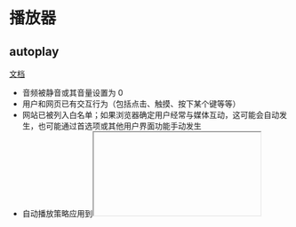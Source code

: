 # 播放器

## autoplay

[文档](https://developer.mozilla.org/zh-CN/docs/Web/Media/Autoplay_guide)

- 音频被静音或其音量设置为 0
- 用户和网页已有交互行为（包括点击、触摸、按下某个键等等）
- 网站已被列入白名单；如果浏览器确定用户经常与媒体互动，这可能会自动发生，也可能通过首选项或其他用户界面功能手动发生
- 自动播放策略应用到<iframe>或者其文档上

### Chrome

[文档](https://developer.chrome.com/blog/autoplay)

- 始终允许静音自动播放。
- 在以下情况下，允许自动播放声音
  - 用户已与域进行了交互（单击，点击等）。
  - 在**台式机上**，已经超过了用户的“[Media Engagement Index (MEI)](about://media-engagement)”阈值，这意味着该用户以前曾播放带声音的视频。
  - 用户已将该网站添加到他们在移动设备上的主屏幕，或者在桌面上安装了 PWA。

### Firefox

[文档](https://hacks.mozilla.org/2019/02/firefox-66-to-block-automatically-playing-audible-video-and-audio/)

- 始终允许静音自动播放。
- 如果未执行任何用户交互，则将永远不允许自动播放
- 如果用户已授予摄像头/麦克风权限，则允许自动播放音频

### Safari 自动推理引擎

[文档](https://webkit.org/blog/7734/auto-play-policy-changes-for-macos/)

safari 会通过自动推理引擎来阻止自动播放，文档提到的因素有**电量**和**带宽**，猜测会有类似chrome白名单的策略。

### 最佳实践

```
var promise = document.querySelector('video').play();

if (promise !== undefined) {
  promise.then(_ => {
    // Autoplay started!
  }).catch(error => {
    // Autoplay was prevented.
    // Show a "Play" button so that user can start playback.
  });
}
```

## 媒体参与度指数（MEI）

MEI衡量个人在站点上消费媒体的倾向。Chrome当前的做法是每个来源的访问次数与重大媒体播放事件的比率：

- 媒体（音频/视频）的消耗必须大于7秒。
- 音频必须存在且不能静音。
- 带有视频的标签处于活动状态。
- 视频大小（以px为单位）必须大于200x140。

*chrome可以访问[chrome://media-engagement](chrome://media-engagement/)查看*

*Chrome提供了全球1000多个站点允许自动播放的白名单，白名单未公开，加入方式未公开。这也解释了为什么youtube在pc上是允许自动播放的。*

### YouTube、Twitter的做法

默认静音播放，提示用户点击取消静音

```
<video id="video" muted autoplay>
<button id="unmuteButton"></button>

<script>
  unmuteButton.addEventListener('click', function() {
    video.muted = false;
  });
</script>
```

### macOS的自动播放政策

- 允许由用户手势导致的播放（**不代表有过用户手势就可以播**），touchend，click，doubleclick，keydown
- 允许带有 autoplay 属性，并且不包含音轨（有音轨单无声音的不在范围内）
- 允许带有muted属性的
- 无音轨视频正在播放的时候获得音轨，未经用户手势导致的取消静音，将会暂停播放
- 视频元素必须在可视区域并且css可见，透明度0视为不可见。

### 在流中的视频

如果带声音播放被浏览器阻止，会将视频设置为静音，然后再播放，如果静音播放也被浏览器阻止，将会暂停播放。

### 实现

```js
// 自动播放策略
const PlayMode = {
  STOP_PLAY: 'STOP_PLAY',
  MUTED_PLAY: 'MUTED_PLAY',
};

export default class AutoplayStrategy {
  constructor(config) {
    this.config = {
      mode: PlayMode.MUTED_PLAY,
      ...config,
    };
    this.emitCallPlaySuccess = this.emitCallPlaySuccess.bind(this);
  }
  install(player) {
    this.player = player;
    this._initEvent();
  }
  _initEvent() {
    const { player } = this;
    player.on(player.Events.CALL_PLAY_ERROR, (err) => {
      player.on(player.Events.PLAYING, this.emitCallPlaySuccess);

      if (this.config.mode === PlayMode.MUTED_PLAY) {
        if (!err || err.name === 'NotAllowedError') {
          player.setMuted(true);
          player.play();
        }
      }
    });
  }
  emitCallPlaySuccess() {
    const { player } = this;
    player.emit(player.Events.CALL_PLAY_SUCCESS);
    setTimeout(() => {
      if (!player.getPaused()) {
        player.off(player.Events.PLAYING, this.emitCallPlaySuccess);
      }
    });
  }
  setMode(mode) {
    this.config.mode = mode;
  }
}
```

## 防止 video 被渲染成原生播放器

一些浏览器会劫持 video 并且生成原生视频播放器。在这种情况下，用 z-index 无法控制浏览器层级，播放器定位永远高于其他元素（包括定位元素）。
解决方案。部分浏览器提供特殊属性控制浏览器，设置后不再将 vidoe 转化为原生播放器：

- `raw-controls`：钉钉、UC
- `controls`：360 浏览器
- `x5-video-player-type="h5"`：微信内置浏览器

```html
<video
  raw-controls
  controls
  x-webkit-airplay
  webkit-playsinline  
  x5-playsinline
  x5-video-player-type="h5-page"
>
</video>
```

## Picture-in-Picture

```js
// 进入画中画
HTMLVideoElement.requestPictureInPicture()
// 退出画中画
document.exitPictureInPicture()

// events
HTMLVideoElement.addEventListener('enterpictureinpicture', function() {
  // 已进入画中画模式
});
// 退出画中画模式时候执行
HTMLVideoElement.addEventListener('leavepictureinpicture', function() {
  // 已退出画中画模式
});

// 监听小窗口尺寸的改变。PictureInPictureWindow 对象的获取在画中画响应事件的event对象中
HTMLVideoElement.addEventListener('enterpictureinpicture', function(event) {
  const videoPicWindow = event.pictureInPictureWindow;
  pipWindow.addEventListener('resize', function () {
    // videoPicWindow.width
    // videoPicWindow.height
  });
});

// document.pictureInPictureElement 返回当前的画中画元素是什么。可以判断当前浏览器是否进入了画中画模式（无画中画返回 null）。
```

## 响度均衡

```js
// 响度均衡
const AudioContext = window.AudioContext || window.webkitAudioContext;

class Index {
  constructor(config) {
    this.config = config;
    this._initAudio = this._initAudio.bind(this);
    this.destroy = this.destroy.bind(this);
  }
  install(player) {
    this.player = player;
    if (!this.config.loudnessTargets) {
      console.warn('目标响度未配置');
      return;
    }
    if (!this.config.loudnessField) {
      console.warn('响度字段未配置');
      return;
    }
    this._initEvent();
  }
  _initEvent() {
    const { player } = this;
    player.on(player.Events.PLAYING, this._initAudio);
    player.on(player.Events.VOLUME_CHANGE, this._initAudio);
    player.on(player.Events.SET_CURRENT_LEVEL, () => {
      const leave = player.getCurrentLevel();
      const levels = player.getLevels();
      if (!levels[leave].attributes) {
        return;
      }
      this.loudnessOfVideo = levels[leave].attributes[this.config.loudnessField];
      this._setGain();
    });
    player.on(player.Events.BEFORE_DESTROY, this.destroy);
  }
  _initAudio() {
    const { player } = this;
    if (!player.getMuted()) {
      this.audioCtx = new AudioContext();
      this.source = this.audioCtx.createMediaElementSource(this.player.video);
      this.gainNode = this.audioCtx.createGain();
      this._setGain();
      this.source.connect(this.gainNode);
      this.gainNode.connect(this.audioCtx.destination);
      player.off(player.Events.PLAYING, this._initAudio);
      player.off(player.Events.VOLUME_CHANGE, this._initAudio);
    }
  }
  _setGain() {
    const { loudnessTargets } = this.config;
    const { loudnessOfVideo, audioCtx } = this;

    if (!loudnessOfVideo || !loudnessTargets || !audioCtx) {
      return;
    }

    this.gainNode.gain.value = Math.pow(10, (loudnessTargets - loudnessOfVideo) / 20);
  }
  destroy() {
    if (this.audioCtx) {
      this.audioCtx.close();
    }
  }
}

export default Index;
```